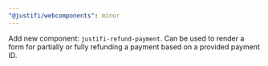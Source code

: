 ```yaml
---
"@justifi/webcomponents": minor
---
```


Add new component: `justifi-refund-payment`. Can be used to render a form for partially or fully refunding a payment based on a provided payment ID.
